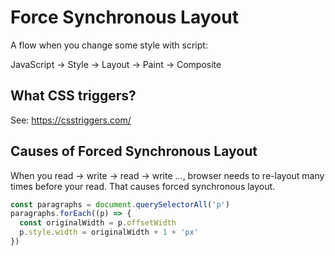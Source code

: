 # Force Synchronous Layout

A flow when you change some style with script:

JavaScript -> Style -> Layout -> Paint -> Composite

## What CSS triggers?

See: https://csstriggers.com/

## Causes of Forced Synchronous Layout

When you read -> write -> read -> write ..., browser needs to re-layout many
times before your read. That causes forced synchronous layout.

```js
const paragraphs = document.querySelectorAll('p')
paragraphs.forEach((p) => {
  const originalWidth = p.offsetWidth
  p.style.width = originalWidth + 1 + 'px'
})
```
